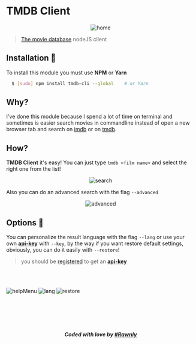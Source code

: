 # TMDB Client
<p align="center"?> 
  <img src="https://cloud.githubusercontent.com/assets/16429579/25447616/2910ae94-2ab6-11e7-8f28-ffa3d981bcc8.png" w="150" alt="home" /> 
</p>

> [The movie database][tmdb] nodeJS client

## Installation :tada:   
To install this module you must use **NPM** or **Yarn**
```bash
  $ [sudo] npm install tmdb-cli --global    # or Yarn
```

## Why? 
I've done this module because I spend a lot of time on terminal and sometimes is easier search movies in commandline instead of open a new browser tab and search on [imdb][imdb] or on [tmdb][tmdb].

## How?
**TMDB Client** it's easy! You can just type `tmdb <film name>` and select the right one from the list!

<p align="center">
  <img src="https://cloud.githubusercontent.com/assets/16429579/23144950/608561a8-f7cb-11e6-944b-e92def20f433.gif" alt="search">
</p>


Also you can do an advanced search with the flag `--advanced`


<p align="center">
  <img src="https://cloud.githubusercontent.com/assets/16429579/23145027/dda4d0f6-f7cb-11e6-9d0e-1fa864d3112c.gif" alt="advanced">
</p>


## Options :art: 
You can personalize the result language with the flag `--lang` or use your own [**api-key**](https://developers.themoviedb.org/3/) with `--key`, by the way if you want restore default settings, obviously, you can do it easily with `--restore`!
> you should be [registered](https://www.themoviedb.org/account/signup) to get an [**api-key**](https://developers.themoviedb.org/3/)

<br>
<br>

![helpMenu](http://i.imgur.com/LYdwJdk.png)
![lang](http://i.imgur.com/h0LI99C.png)
![restore](http://i.imgur.com/k2Mx18s.png)

<br><br>
----
<h5 align="center"> Coded with love by <a href="https://github.com/rawnly">#Rawnly </a></h5>

[tmdb]: https://www.themoviedb.org/
[rawn]: https://github.com/rawnly
[imdb]: https://imdb.com/


